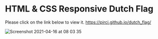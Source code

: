 # HTML & CSS Responsive Dutch Flag

Please click on the link below to view it.
https://pirci.github.io/dutch_flag/


![Screenshot 2021-04-16 at 08 03 35](https://user-images.githubusercontent.com/43238947/114979012-6ad5bd00-9e8a-11eb-9352-07e1169ea274.png)

 
